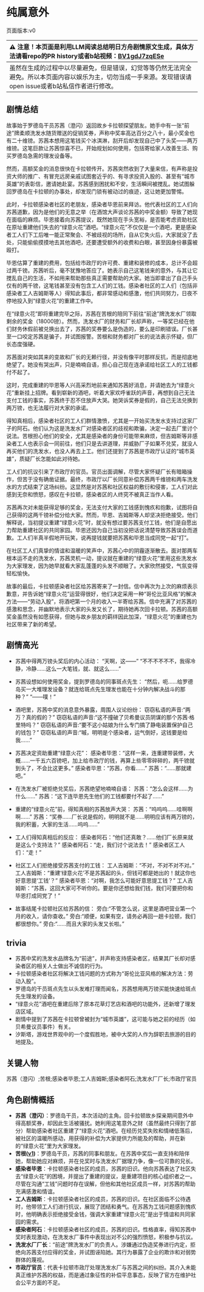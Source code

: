 # 纯属意外
页面版本:v0
 

| :warning: 注意！本页面是利用LLM阅读总结明日方舟剧情原文生成，具体方法请看repo的PR history或者b站视频：[BV1gdJ7zqESe](https://www.bilibili.com/video/BV1gdJ7zqESe/)         |
|:----------------------------|
| 虽然在生成的过程中以尽量避免，但是错误，幻觉等等仍然无法完全避免。所以本页面内容以娱乐为主，切勿当成一手来源。发现错误请open issue或者b站私信作者进行修改。|



## 剧情总结
故事始于罗德岛干员苏茜（澄闪）返回故乡卡拉顿探望朋友。她手中有一张“前途”牌柔顺洗发水随货赠送的促销奖券，声称中奖率高达百分之八十，最小奖金也有二十维镑。苏茜本想用这笔钱买个冰淇淋，刮开后却发现自己中了头奖——两万维镑。这笔巨款让苏茜惊喜不已，开始规划如何使用，包括寄给家人改善生活、购买罗德岛急需的理发设备等。

然而，高额奖金的消息很快在卡拉顿传开。苏茜突然收到了大量来信，有声称是投资大师的推广、有冒充远房亲戚试图套近乎的、有寻求投资入股的、甚至有“城市英雄”的表彰信，邀请她赴宴。苏茜感到困扰和不安，生活瞬间被搅乱。她试图躲回罗德岛在卡拉顿的办事处，却发现门锁有被动过的痕迹，这让她更加警惕。

此时，卡拉顿感染者社区的老朋友，感染者毕恩前来拜访。他代表社区的工人们向苏茜道歉，因为是他们的无意之举（在酒馆大声谈论苏茜的中奖金额）导致了她现在面临的麻烦。毕恩接着向苏茜提议，既然她现在手头宽裕，是否能考虑资助社区在原址重建他们失去的“绿意火花”酒吧。“绿意火花”不仅仅是一个酒吧，更是感染者工人们下工后唯一能正常聚会、不被歧视的场所，自从它失火后，大家就没了去处，只能偷偷摸摸地去其他酒吧，还要遭受额外的收费和白眼，甚至因身份暴露被殴打。

毕恩估算了重建的费用，包括给市政厅的许可费、重建和装修的成本，总计不会超过两千镑。苏茜听后，毫不犹豫地答应了。她表示自己这笔钱来的意外，与其让它搅乱自己的生活，不如用来帮助那些真正需要帮助的大家。她当即拿出了自己手头仅有的两千镑，这笔钱甚至没有包含工人们的工钱。感染者社区的工人们（包括非感染者工人吉姆斯等人）得知此事后，都非常感动和感激，他们共同努力，日夜不停地投入到“绿意火花”的重建工作中。

在“绿意火花”即将重建完毕之际，苏茜在苦根的陪同下前往“前途”牌洗发水厂领取剩余的奖金（18000镑）。然而，洗发水厂的财务和厂长却声称，一等奖已经在他们财务休假前被兑换出去了，苏茜的奖券要么是伪造的，要么是印刷错误。厂长甚至一口咬定苏茜是骗子，并试图报警。苦根和财务都对厂长的说法表示怀疑，但厂长态度强硬。

苏茜面对突如其来的变故和厂长的无赖行径，并没有像平时那样反抗，而是彻底地绝望了。她没有哭出声，只是喃喃自语，担心自己现在连承诺给社区工人的工钱都付不起了。

这时，完成重建的毕恩等人兴高采烈地前来通知苏茜好消息，并请她去为“绿意火花”重新挂上招牌。看到崭新的酒吧，听着大家欢呼雀跃的声音，再想到自己无法支付工钱的事实，苏茜终于忍不住放声大哭。她哭诉奖券是假的，自己无法兑换到两万镑，也无法履行对大家的承诺。

得知真相后，感染者社区的工人们群情激愤，尤其是一开始买洗发水支持过这家厂子的阿石。他们认为这是洗发水厂对感染者区的歧视和欺骗，决定一起去厂里讨个说法。苦根担心他们的安全，尤其是感染者的身份可能带来麻烦，但吉姆斯等非感染者工人也表示会一同前往，他们只是去讲道理，并威胁厂子如果不兑奖，就没人再买他们的洗发水，也没人再去上工。他们还提到了苏茜是市政厅认证的“城市英雄”，质疑厂长怎能如此对待她。

工人们的抗议引来了市政厅的官员。官员出面调解，尽管大家怀疑厂长有暗箱操作，但苦于没有确凿证据。最终，市政厅以厂长同意补偿苏茜两千维镑和两车洗发水的方式结束了这场纠纷。这显然是对苏茜和社区权益的敷衍和侵害，工人们对此感到无奈和愤怒，感叹在卡拉顿，感染者区的人终究不被真正当作人看。

苏茜再次对未能获得足够的奖金，无法支付大家的工钱感到愧疚和抱歉，试图将自己获得的这两千镑补偿分给大家。然而，毕恩、吉姆斯等人却坚决拒绝接受。他们解释说，当初提议重建“绿意火花”时，就没有想过要苏茜支付工钱，他们是自愿出力帮助重建社区的共同家园。毕恩还因为自己当初没把话说清楚导致苏茜误会而道歉。工人们半真半假地开玩笑，说再提钱就要把苏茜和毕恩当成同党一起“打”。

在社区工人们真挚的情谊和温暖的笑声中，苏茜心中的阴霾逐渐散去。面对那两车根本运不走的洗发水，苏茜灵机一动，提议就在重建的“绿意火花”里用这些洗发水为大家理发，因为她早就看大家乱蓬蓬的头发不顺眼了。大家欣然接受，气氛变得轻松愉快。

故事的最后，卡拉顿感染者社区给苏茜寄来了一封信。信中再次为上次的麻烦表示歉意，并告诉她“绿意火花”运营得很好，他们决定采用一种“哥伦比亚风格”的解决方法——“劳动入股”，将酒吧第一个月的收入一半寄给苏茜。信中充满了对苏茜的感激和思念，并幽默地表示大家的头发又长了，期待她再次回卡拉顿。苏茜的高额奖金虽然没有如愿获得，但她与故乡朋友的羁绊因此加深，“绿意火花”的重建也为社区带来了新的希望。
## 剧情高光
- 苏茜中得两万镑头奖后的内心活动：
“天啊，这——”
“不不不不不不，我得冷静，冷静......这么一大笔钱，就、就这么......”

- 苏茜设想如何使用奖金，提到罗德岛的同事斑点先生：
“然后，呃......给罗德岛买一大堆理发设备？就连给斑点先生理发也能在十分钟内解决战斗的那种？”
“——噗！”

- 酒吧里，苏茜中奖的消息意外暴露，周围人议论纷纷：
窃窃私语的声音:“两万？真的假的？”
窃窃私语的声音:“这不撞破了贝希曼议员阴谋的那个苏茜·格里特吗？”
窃窃私语的声音:“要不这小姑娘为什么专门搞了静电装置保护自己的钱包？”
窃窃私语的声音:“嘁，明明是个感染者，运气倒好，这钱要是给我......”

- 苏茜决定资助重建“绿意火花”：
感染者毕恩：“这样一来，连重建带装修，大概......一千五六百镑吧，加上给市政厅的钱，再算上些零零碎碎的，两千镑就到头了，不会比这更多。”
感染者毕恩：“苏茜，你看......”
苏茜：“......那就建吧。”

- 在洗发水厂被拒绝兑奖后，苏茜绝望地喃喃自语：
苏茜：“怎么会这样......为什么......”
苏茜：“这下连毕恩先生他们的工钱都要付不起了......”

- 重建的“绿意火花”前，得知真相的苏茜放声大哭：
苏茜：“呜呜呜......哇啊啊啊......”
苏茜：“奖券......厂长说是假的，明明就不是......明明应该有两万镑的，我的积蓄，大家的生活......呜呜......”

- 工人们得知真相后的反应：
感染者阿石：“他们还真敢？......他们厂长原来就是这么个支持法？”
感染者阿石：“走，我们讨个说法去！”
感染者区工人们：“走！”

- 社区工人们拒绝接受苏茜支付的工钱：
工人吉姆斯：“不对，不对不对不对。”
工人吉姆斯：“重建‘绿意火花’不是苏茜起的头，但钱可都是她出的！就这你也好意思提‘工钱’？”
感染者毕恩：“对啊，我怎么可能好意思提工钱？”
工人吉姆斯：“苏茜，这回大家可不听你的。要是你还想给我们钱，我们可要把你和毕恩打成同党了！”

- 故事结尾卡拉顿社区给苏茜的信：
旁白:“不管怎么说，这里是酒吧营业第一个月的收入，请你查收。”
旁白:“顺便，如果有空，请务必再回一趟卡拉顿，我们都很想你。”
旁白:“......而且大家的头发又长啦。”
## trivia
- 苏茜中奖的洗发水品牌名为“前途”，并声称支持感染者区，结果其厂长却对感染者区的相关人士做出不诚信的行为。
- 卡拉顿感染者社区将解决工钱问题的方式称为“哥伦比亚风格的解决方法：劳动入股”。
- 罗德岛的干员斑点先生以头发难打理而闻名，苏茜想用两万镑买能快速给斑点先生理发的设备。
- “绿意火花”酒吧在重建后除了原本花草灯艺店和酒吧的功能外，还新增了理发店区域。
- 剧情中提到了苏茜在卡拉顿曾被封为“城市英雄”，这可能与她之前的经历（如贝希曼议员事件）有关。
- 汐斯塔，游戏世界观中的一个度假胜地，被中大奖的人作为辞职去旅游的目的地提及。
## 关键人物
苏茜（澄闪）;苦根;感染者毕恩;工人吉姆斯;感染者阿石;洗发水厂厂长;市政厅官员
## 角色剧情概括
-   **苏茜（澄闪）**：罗德岛干员，本次活动的主角。回卡拉顿故乡探亲期间意外中得高额奖券，却因此生活被骚扰。她利用这笔意外之财（虽然最终只得到了部分）帮助感染者社区重建了“绿意火花”酒吧。在经历兑奖失败和情绪低落后，被社区的温暖所感动，用获得的补偿为大家提供力所能及的帮助，并在新的“绿意火花”里为大家理发。
-   **苦根([v1](../chars/extended_char_ku_gen.md))**：罗德岛干员，苏茜的同事和朋友。在苏茜中奖后一直支持和陪伴她，帮助她应对麻烦，并在兑奖时与洗发水厂据理力争，像一位可靠的兄长。
-   **感染者毕恩**：卡拉顿感染者社区的成员，苏茜的旧识。他向苏茜表达了社区失去“绿意火花”的困境，并提出了重建的提议，是重建项目的核心组织者之一。尽管在沟通“工钱”问题时存在误解，但他和其他社区成员一样，对苏茜的帮助充满感激和情谊。
-   **工人吉姆斯**：卡拉顿感染者社区的成员，苏茜的旧识。在社区面临不公待遇时，他带领工人们进行抗议，展现了团结和勇气。在苏茜为工钱问题感到愧疚时，他明确表示拒绝接受金钱，强调大家重建“绿意火花”是出于情谊和共同家园的需求。
-   **感染者阿石**：卡拉顿感染者社区的成员，苏茜的旧识。性格直率，得知苏茜中奖时表现激动，在洗发水厂事件中表现出对不公的强烈愤怒，积极参与抗议。
-   **洗发水厂厂长**：“前途”牌洗发水厂的负责人。涉嫌通过伪造奖券进行内定，拒绝向苏茜支付应得的奖金，并试图诬陷她。其行为暴露了企业的欺诈和对弱势群体的蔑视。
-   **市政厅官员**：代表卡拉顿市政厅处理洗发水厂与苏茜之间的纠纷。其介入未能真正维护苏茜的权益，而是通过象征性的补偿平息事态，反映了官方在维护社会公平方面的不足。